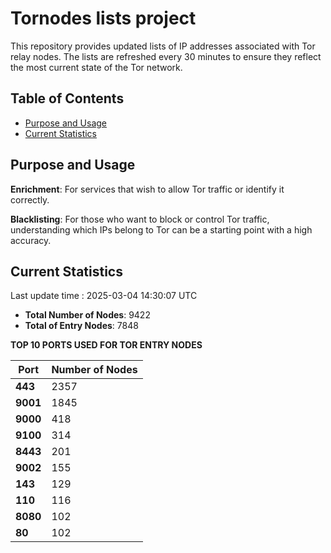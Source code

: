 # Tornodes lists project

This repository provides updated lists of IP addresses associated with Tor relay nodes. The lists are refreshed every 30 minutes to ensure they reflect the most current state of the Tor network.

## Table of Contents

- [Purpose and Usage](#purpose-and-usage)
- [Current Statistics](#current-statistics)


## Purpose and Usage

**Enrichment**: For services that wish to allow Tor traffic or identify it correctly.

**Blacklisting**: For those who want to block or control Tor traffic, understanding which IPs belong to Tor can be a starting point with a high accuracy.

## Current Statistics

Last update time : 2025-03-04 14:30:07 UTC

- **Total Number of Nodes**: 9422
- **Total of Entry Nodes**: 7848

**TOP 10 PORTS USED FOR TOR ENTRY NODES**

| **Port** | **Number of Nodes** |
|------|-----------------|
| **443**   | 2357  |
| **9001**   | 1845  |
| **9000**   | 418  |
| **9100**   | 314  |
| **8443**   | 201  |
| **9002**   | 155  |
| **143**   | 129  |
| **110**   | 116  |
| **8080**   | 102  |
| **80**   | 102  |

